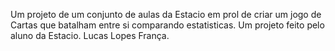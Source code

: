 Um projeto de um conjunto de aulas da Estacio em prol de criar um jogo de Cartas que batalham entre si comparando estatisticas. Um projeto feito pelo aluno da Estacio. Lucas Lopes França.
